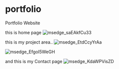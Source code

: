 # portfolio
Portfolio Website

this is home page
![msedge_saEAkfCu33](https://github.com/Taniya-12/portfolio/assets/88928292/17be5a18-4d41-4ac3-b301-e9ca8c86e1d7)


this is my project area..
![msedge_EtdCcyYrAa](https://github.com/Taniya-12/portfolio/assets/88928292/780cd205-6b9c-4b94-8280-84aecaa95dfb)


![msedge_EfgoI5WeGH](https://github.com/Taniya-12/portfolio/assets/88928292/e2ab5c1c-ac38-474f-8c59-8f96cf250032)

and this is my Contact page
![msedge_KdaWPVisZD](https://github.com/Taniya-12/portfolio/assets/88928292/b61b9a4f-493f-40c5-9493-c1cf92a0980f)
